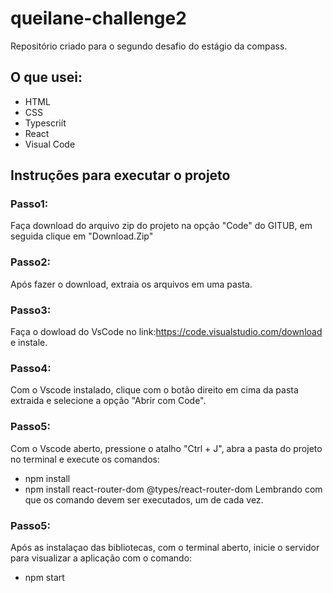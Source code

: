 # queilane-challenge2

Repositório criado para o segundo desafio do estágio da compass.

## O que usei:

- HTML
- CSS
- Typescriít
- React
- Visual Code

## Instruções para executar o projeto

### Passo1:

Faça download do arquivo zip do projeto na opção "Code" do GITUB, em seguida clique em "Download.Zip"

### Passo2:

Após fazer o download, extraia os arquivos em uma pasta.

### Passo3:

Faça o dowload do VsCode no link:https://code.visualstudio.com/download e instale.

### Passo4:

Com o Vscode instalado, clique com o botão direito em cima da pasta extraida e selecione a opção "Abrir com Code".

### Passo5:

Com o Vscode aberto, pressione o atalho "Ctrl + J", abra a pasta do projeto no terminal e execute os comandos:

- npm install
- npm install react-router-dom @types/react-router-dom
  Lembrando com que os comando devem ser executados, um de cada vez.

### Passo5:

Após as instalaçao das bibliotecas, com o terminal aberto, inicie o servidor para visualizar a aplicação com o comando:

- npm start
